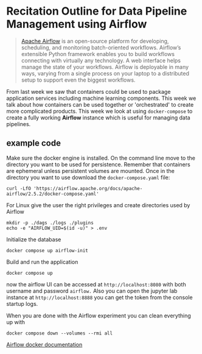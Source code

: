 # Recitation Outline for Data Pipeline Management using Airflow

> [Apache Airflow](https://airflow.apache.org/docs/apache-airflow/stable/index.html) is an open-source platform for developing, scheduling, and monitoring batch-oriented workflows. Airflow’s extensible Python framework enables you to build workflows connecting with virtually any technology. A web interface helps manage the state of your workflows. Airflow is deployable in many ways, varying from a single process on your laptop to a distributed setup to support even the biggest workflows.

From last week we saw that containers could be used to package application services including machine learning components. This week we talk about how containers can be used together or 'orchestrated' to create more complicated products. This week we look at using `docker-compose` to create a fully working **Airflow** instance which is useful for managing data pipelines.

## example code

Make sure the docker engine is installed. On the command line move to the directory you want to be used for persistence. Remember that containers are ephemeral unless persistent volumes are mounted. Once in the directory you want to use download the `docker-compose.yaml` file:

```
curl -LfO 'https://airflow.apache.org/docs/apache-airflow/2.5.2/docker-compose.yaml'
```

For Linux give the user the right privileges and create directories used by Airflow

```
mkdir -p ./dags ./logs ./plugins
echo -e "AIRFLOW_UID=$(id -u)" > .env
```

Initialize the database

```
docker compose up airflow-init
```

Build and run the application

```
docker compose up
```

now the airflow UI can be accessed at `http://localhost:8080` with both username and password `airflow.` Also you can open the jupyter lab instance at `http://localhost:8888` you can get the token from the console startup logs.


When you are done with the Airflow experiment you can clean everything up with

```
docker compose down --volumes --rmi all
```


[Airflow docker documentation](https://airflow.apache.org/docs/apache-airflow/stable/howto/docker-compose/index.html)